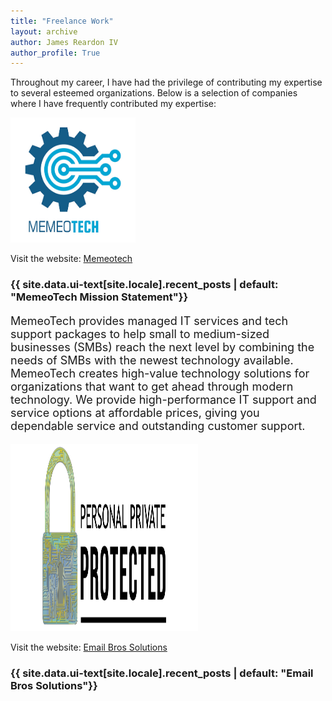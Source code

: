```yaml
---
title: "Freelance Work"
layout: archive
author: James Reardon IV
author_profile: True
---
```


Throughout my career, I have had the privilege of contributing my expertise to several esteemed organizations. Below is a selection of companies where I have frequently contributed my expertise:

<img src="/assets/images/MemeoTech_EmailLogo (002).jpg" alt="Data Analysis Tools" width="200" height="200"> 
<p>Visit the website: <a href="https://memeotech.com/" target="_blank">Memeotech</a></p>
<h3 class="archive__subtitle">{{ site.data.ui-text[site.locale].recent_posts | default: "MemeoTech Mission Statement"}}</h3>
<p style="font-size: 18px;">MemeoTech provides managed IT services and tech support packages to help small to medium-sized businesses (SMBs) reach the next level by combining the needs of SMBs with the newest technology available. MemeoTech creates high-value technology solutions for organizations that want to get ahead through modern technology. We provide high-performance IT support and service options at affordable prices, giving you dependable service and outstanding customer support.</p>

<img src="/assets/images/cropped-BlackLetters.webp" alt="Data Analysis Tools" width="300" height="300">
<p>Visit the website: <a href="https://pppemail.com/" target="_blank">Email Bros Solutions</a></p>
<h3 class="archive__subtitle">{{ site.data.ui-text[site.locale].recent_posts | default: "Email Bros Solutions"}}</h3>